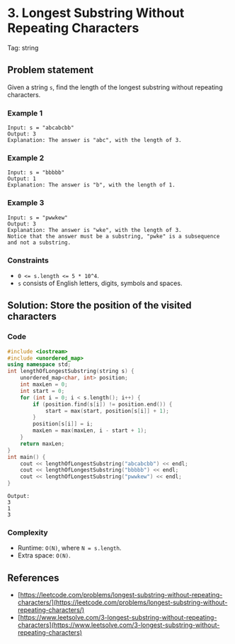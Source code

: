 # 3. Longest Substring Without Repeating Characters
Tag: string

## Problem statement

Given a string `s`, find the length of the longest substring without repeating characters.

### Example 1
```plain
Input: s = "abcabcbb"
Output: 3
Explanation: The answer is "abc", with the length of 3.
```

### Example 2
```plain
Input: s = "bbbbb"
Output: 1
Explanation: The answer is "b", with the length of 1.
```

### Example 3
```plain
Input: s = "pwwkew"
Output: 3
Explanation: The answer is "wke", with the length of 3.
Notice that the answer must be a substring, "pwke" is a subsequence and not a substring.
``` 

### Constraints

* `0 <= s.length <= 5 * 10^4`.
* `s` consists of English letters, digits, symbols and spaces.

## Solution: Store the position of the visited characters

### Code
```cpp
#include <iostream>
#include <unordered_map>
using namespace std;
int lengthOfLongestSubstring(string s) {
    unordered_map<char, int> position;
    int maxLen = 0;
    int start = 0;
    for (int i = 0; i < s.length(); i++) {
        if (position.find(s[i]) != position.end()) {
            start = max(start, position[s[i]] + 1);
        }
        position[s[i]] = i;
        maxLen = max(maxLen, i - start + 1);
    }
    return maxLen;
}
int main() {
    cout << lengthOfLongestSubstring("abcabcbb") << endl;
    cout << lengthOfLongestSubstring("bbbbb") << endl;
    cout << lengthOfLongestSubstring("pwwkew") << endl;
}
```
```plain
Output:
3
1
3
```

### Complexity
* Runtime: `O(N)`, where `N = s.length`.
* Extra space: `O(N)`.

## References
* [https://leetcode.com/problems/longest-substring-without-repeating-characters/](https://leetcode.com/problems/longest-substring-without-repeating-characters/)
* [https://www.leetsolve.com/3-longest-substring-without-repeating-characters](https://www.leetsolve.com/3-longest-substring-without-repeating-characters)